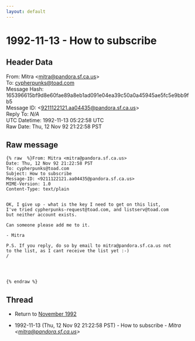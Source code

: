 ```yaml
---
layout: default
---
```


# 1992-11-13 - How to subscribe

## Header Data

From: Mitra \<mitra@pandora.sf.ca.us\><br>
To: cypherpunks@toad.com<br>
Message Hash: 165396615bf9d8e60fae89a8eb1ad091e04ea39c50a0a45945ae5fc5e9bb9fb5<br>
Message ID: \<9211122121.aa04435@pandora.sf.ca.us\><br>
Reply To: _N/A_<br>
UTC Datetime: 1992-11-13 05:22:58 UTC<br>
Raw Date: Thu, 12 Nov 92 21:22:58 PST<br>

## Raw message

```
{% raw  %}From: Mitra <mitra@pandora.sf.ca.us>
Date: Thu, 12 Nov 92 21:22:58 PST
To: cypherpunks@toad.com
Subject: How to subscribe
Message-ID: <9211122121.aa04435@pandora.sf.ca.us>
MIME-Version: 1.0
Content-Type: text/plain


OK, I give up - what is the key I need to get on this list, 
I've tried cypherpunks-request@toad.com, and listserv@toad.com
but neither account exists. 

Can someone please add me to it.

- Mitra

P.S. If you reply, do so by email to mitra@pandora.sf.ca.us not 
to the list, as I cant receive the list yet :-)
/




{% endraw %}
```

## Thread

+ Return to [November 1992](/years/1992/11)

+ 1992-11-13 (Thu, 12 Nov 92 21:22:58 PST) - How to subscribe - _Mitra \<mitra@pandora.sf.ca.us\>_

